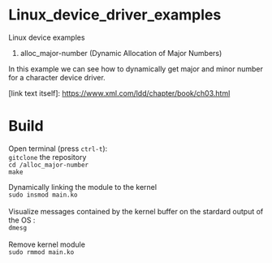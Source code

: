 # Linux_device_driver_examples
Linux device examples

1) alloc_major-number (Dynamic Allocation of Major Numbers)<br />

In this example we can see how to dynamically get major and minor number for a character device driver.<br />

[link text itself]: https://www.xml.com/ldd/chapter/book/ch03.html <br />

# Build

Open terminal (press `ctrl-t`):<br />
`gitclone` the repository<br />
`cd /alloc_major-number` <br /> 
`make` <br />

Dynamically linking the module to the kernel<br />
`sudo insmod main.ko`<br />
<br />
Visualize messages contained by the kernel buffer on the stardard output of the OS :<br />
`dmesg`<br />
<br />
Remove kernel module<br />
`sudo rmmod main.ko`<br />
